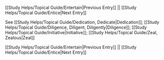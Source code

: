 [[Study Helps/Topical Guide/Entertain|Previous Entry]]  ||  [[Study Helps/Topical Guide/Entice|Next Entry]]

 See [[Study Helps/Topical Guide/Dedication, Dedicate|Dedication]]; [[Study Helps/Topical Guide/Diligence, Diligent, Diligently|Diligence]]; [[Study Helps/Topical Guide/Initiative|Initiative]]; [[Study Helps/Topical Guide/Zeal, Zealous|Zeal]]

[[Study Helps/Topical Guide/Entertain|Previous Entry]]  ||  [[Study Helps/Topical Guide/Entice|Next Entry]]